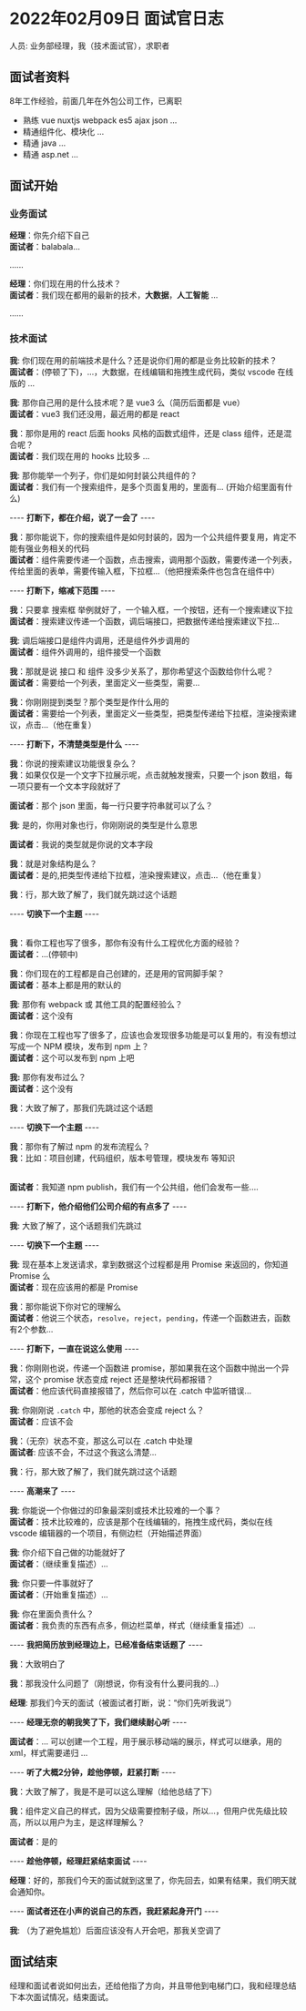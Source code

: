 # 2022年02月09日 面试官日志

人员: 业务部经理，我（技术面试官），求职者

## 面试者资料

8年工作经验，前面几年在外包公司工作，已离职

- 熟练 vue nuxtjs webpack es5 ajax json ...
- 精通组件化、模块化 ...
- 精通 java ...
- 精通 asp.net ...

## 面试开始

### 业务面试

**经理**：你先介绍下自己
<br>**面试者**：balabala...

......

**经理**：你们现在用的什么技术？
<br>**面试者**：我们现在都用的最新的技术，**大数据**，**人工智能** ...

......

### 技术面试

**我**: 你们现在用的前端技术是什么？还是说你们用的都是业务比较新的技术？
<br>**面试者**：(停顿了下)，...，大数据，在线编辑和拖拽生成代码，类似 vscode 在线版的 ...

**我**: 那你自己用的是什么技术呢？是 vue3 么（简历后面都是 vue）
<br>**面试者**：vue3 我们还没用，最近用的都是 react 

**我**：那你是用的 react 后面 hooks 风格的函数式组件，还是 class 组件，还是混合呢？
<br>**面试者**：我们现在用的 hooks 比较多 ...

**我**: 那你能举一个列子，你们是如何封装公共组件的？
<br>**面试者**：我们有一个搜索组件，是多个页面复用的，里面有... (开始介绍里面有什么)

---- **打断下，都在介绍，说了一会了** ----

**我**：那你能说下，你的搜索组件是如何封装的，因为一个公共组件要复用，肯定不能有强业务相关的代码
<br>**面试者**：组件需要传递一个函数，点击搜索，调用那个函数，需要传递一个列表，传给里面的表单，需要传输入框，下拉框...（他把搜索条件也包含在组件中）

---- **打断下，缩减下范围** ----

**我**：只要拿 搜索框 举例就好了，一个输入框，一个按钮，还有一个搜索建议下拉
<br>**面试者**：搜索建议传递一个函数，调后端接口，把数据传递给搜索建议下拉...

**我**: 调后端接口是组件内调用，还是组件外步调用的
<br>**面试者**：组件外调用的，组件接受一个函数

**我**：那就是说 接口 和 组件 没多少关系了，那你希望这个函数给你什么呢？
<br>**面试者**：需要给一个列表，里面定义一些类型，需要...

**我**：你刚刚提到类型？那个类型是作什么用的
<br>**面试者**：需要给一个列表，里面定义一些类型，把类型传递给下拉框，渲染搜索建议，点击...（他在重复）

---- **打断下，不清楚类型是什么** ----

**我**：你说的搜索建议功能很复杂么？
<br>**我**：如果仅仅是一个文字下拉展示呢，点击就触发搜索，只要一个 json 数组，每一项只要有一个文本字段就好了

**面试者**：那个 json 里面，每一行只要字符串就可以了么？

**我**: 是的，你用对象也行，你刚刚说的类型是什么意思

**面试者**：我说的类型就是你说的文本字段

**我**：就是对象结构是么？
<br>**面试者**：是的,把类型传递给下拉框，渲染搜索建议，点击...（他在重复）

**我**：行，那大致了解了，我们就先跳过这个话题

---- **切换下一个主题** ----

<br>**我**：看你工程也写了很多，那你有没有什么工程优化方面的经验？
<br>**面试者**：...(停顿中)

**我**：你们现在的工程都是自己创建的，还是用的官网脚手架？
<br>**面试者**：基本上都是用的默认的

**我**: 那你有 webpack 或 其他工具的配置经验么？
<br>**面试者**：这个没有

**我**：你现在工程也写了很多了，应该也会发现很多功能是可以复用的，有没有想过写成一个 NPM 模块，发布到 npm 上？
<br>**面试者**：这个可以发布到 npm 上吧

**我:** 那你有发布过么？
<br>**面试者**：这个没有

**我**：大致了解了，那我们先跳过这个话题

---- **切换下一个主题** ----

**我**：那你有了解过 npm 的发布流程么？
<br>**我**：比如：项目创建，代码组织，版本号管理，模块发布 等知识

<br>**面试者**：我知道 npm publish，我们有一个公共组，他们会发布一些....

---- **打断下，他介绍他们公司介绍的有点多了** ----

**我**: 大致了解了，这个话题我们先跳过

---- **切换下一个主题** ----

**我**: 现在基本上发送请求，拿到数据这个过程都是用 Promise 来返回的，你知道 Promise 么
<br>**面试者**：现在应该用的都是 Promise

**我**：那你能说下你对它的理解么
<br>**面试者**：他说三个状态，`resolve`，`reject`，`pending`，传递一个函数进去，函数有2个参数...

---- **打断下，一直在说这么使用** ----

**我**：你刚刚也说，传递一个函数进 promise，那如果我在这个函数中抛出一个异常，这个 promise 状态变成 reject 还是整块代码都报错？
<br>**面试者**：他应该代码直接报错了，然后你可以在 .catch 中监听错误...

**我**: 你刚刚说 `.catch` 中，那他的状态会变成 reject 么？
<br>**面试者**：应该不会

**我**：（无奈）状态不变，那这么可以在 .catch 中处理
<br>**面试者**: 应该不会，不过这个我这么清楚...

**我**：行，那大致了解了，我们就先跳过这个话题

---- **高潮来了** ----

**我**: 你能说一个你做过的印象最深刻或技术比较难的一个事？
<br>**面试者**：技术比较难的，应该是那个在线编辑的，拖拽生成代码，类似在线 vscode 编辑器的一个项目，有侧边栏（开始描述界面）

**我**: 你介绍下自己做的功能就好了
<br>**面试者**：（继续重复描述）...

**我**: 你只要一件事就好了
<br>**面试者**：（开始重复描述）...

**我**: 你在里面负责什么？
<br>**面试者**：我负责的东西有点多，侧边栏菜单，样式（继续重复描述）...

---- **我把简历放到经理边上，已经准备结束话题了** ----

**我**：大致明白了

**我**：那我没什么问题了（刚想说，你有没有什么要问我的...）

**经理**: 那我们今天的面试（被面试者打断，说：“你们先听我说”）

---- **经理无奈的朝我笑了下，我们继续耐心听** ----

**面试者**：... 可以创建一个工程，用于展示移动端的展示，样式可以继承，用的 xml，样式需要递归 ...

---- **听了大概2分钟，趁他停顿，赶紧打断** ----

**我**：大致了解了，我是不是可以这么理解（给他总结了下）

**我**：组件定义自己的样式，因为父级需要控制子级，所以...，但用户优先级比较高，所以以用户为主，是这样理解么？

**面试者**：是的

---- **趁他停顿，经理赶紧结束面试** ----

**经理**：好的，那我们今天的面试就到这里了，你先回去，如果有结果，我们明天就会通知你。

---- **面试者还在小声的说自己的东西，我赶紧起身开门** ----

**我**: （为了避免尴尬）后面应该没有人开会吧，那我关空调了

## 面试结束

经理和面试者说如何出去，还给他指了方向，并且带他到电梯门口，我和经理总结下本次面试情况，结束面试。

